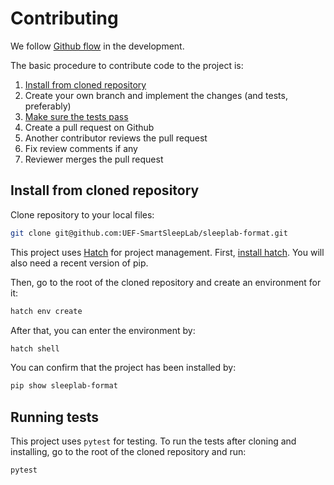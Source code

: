 # Contributing

We follow [Github flow](https://docs.github.com/en/get-started/quickstart/github-flow) in the development. 

The basic procedure to contribute code to the project is:

1. [Install from cloned repository](#install-from-cloned-repository)
2. Create your own branch and implement the changes (and tests, preferably)
3. [Make sure the tests pass](#running-tests)
4. Create a pull request on Github
5. Another contributor reviews the pull request
6. Fix review comments if any
7. Reviewer merges the pull request

## Install from cloned repository

Clone repository to your local files:
```bash
git clone git@github.com:UEF-SmartSleepLab/sleeplab-format.git
```

This project uses [Hatch](https://hatch.pypa.io/latest/) for project management. First, [install hatch](https://hatch.pypa.io/latest/install/). You will also need a recent version of pip.

Then, go to the root of the cloned repository and create an environment for it:
```bash
hatch env create
```

After that, you can enter the environment by:
```bash
hatch shell
```

You can confirm that the project has been installed by:
```bash
pip show sleeplab-format
```

## Running tests

This project uses `pytest` for testing. To run the tests after cloning and installing, go to the root of the cloned repository and run:
```bash
pytest
```
